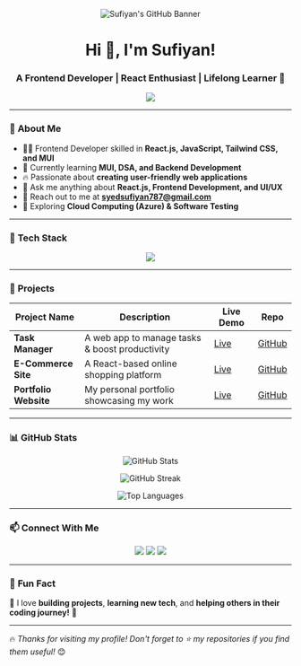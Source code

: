<!-- Banner Image -->
<p align="center">
  <img src="https://raw.githubusercontent.com/SufiyanGitHub/SufiyanGitHub/main/banner.png" alt="Sufiyan's GitHub Banner">
</p>

<h1 align="center">Hi 👋, I'm Sufiyan!</h1>
<h3 align="center">A Frontend Developer | React Enthusiast | Lifelong Learner 🚀</h3>

<p align="center">
  <img src="https://readme-typing-svg.herokuapp.com?color=F77D0E&size=22&center=true&vCenter=true&width=600&lines=Front-End+Developer+%7C+React+JS;Passionate+about+JavaScript+%26+UI%2FUX;Building+amazing+web+experiences!">
</p>

---

### 🌟 **About Me**
- 👨‍💻 Frontend Developer skilled in **React.js, JavaScript, Tailwind CSS, and MUI**  
- 🎯 Currently learning **MUI, DSA, and Backend Development**  
- 🔥 Passionate about **creating user-friendly web applications**  
- 💬 Ask me anything about **React.js, Frontend Development, and UI/UX**  
- 📩 Reach out to me at **syedsufiyan787@gmail.com**  
- 🌱 Exploring **Cloud Computing (Azure) & Software Testing**  

---

### 🚀 **Tech Stack**
<p align="center">
  <img src="https://skillicons.dev/icons?i=html,css,js,react,tailwind,mui,bootstrap,figma,git,github,vscode" />
</p>

---

### 📌 **Projects**
| Project Name | Description | Live Demo | Repo |
|-------------|------------|-----------|------|
| **Task Manager** | A web app to manage tasks & boost productivity | [Live](#) | [GitHub](#) |
| **E-Commerce Site** | A React-based online shopping platform | [Live](#) | [GitHub](#) |
| **Portfolio Website** | My personal portfolio showcasing my work | [Live](#) | [GitHub](#) |

---

### 📊 **GitHub Stats**
<p align="center">
  <img src="https://github-readme-stats.vercel.app/api?username=SufiyanGitHub&show_icons=true&theme=tokyonight&hide_border=true" alt="GitHub Stats" />
</p>
<p align="center">
  <img src="https://github-readme-streak-stats.herokuapp.com/?user=SufiyanGitHub&theme=tokyonight&hide_border=true" alt="GitHub Streak" />
</p>
<p align="center">
  <img src="https://github-readme-stats.vercel.app/api/top-langs/?username=SufiyanGitHub&layout=compact&theme=tokyonight&hide_border=true" alt="Top Languages" />
</p>

---

### 📫 **Connect With Me**
<p align="center">
  <a href="https://linkedin.com/in/your-profile"><img src="https://img.shields.io/badge/LinkedIn-0077B5?style=for-the-badge&logo=linkedin&logoColor=white" /></a>
  <a href="https://twitter.com/your-profile"><img src="https://img.shields.io/badge/Twitter-1DA1F2?style=for-the-badge&logo=twitter&logoColor=white" /></a>
  <a href="mailto:syedsufiyan787@gmail.com"><img src="https://img.shields.io/badge/Gmail-D14836?style=for-the-badge&logo=gmail&logoColor=white" /></a>
</p>

---

### 🎯 **Fun Fact**
🧐 I love **building projects**, **learning new tech**, and **helping others in their coding journey!** 🚀

---

🔥 _Thanks for visiting my profile! Don't forget to ⭐ my repositories if you find them useful!_ 😊  
